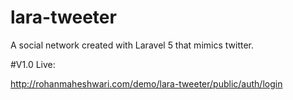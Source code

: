 # lara-tweeter

A social network created with Laravel 5 that mimics twitter. 

#V1.0 Live: 

http://rohanmaheshwari.com/demo/lara-tweeter/public/auth/login
